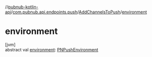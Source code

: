 //[pubnub-kotlin-api](../../../index.md)/[com.pubnub.api.endpoints.push](../index.md)/[AddChannelsToPush](index.md)/[environment](environment.md)

# environment

[jvm]\
abstract val [environment](environment.md): [PNPushEnvironment](../../com.pubnub.api.enums/-p-n-push-environment/index.md)
